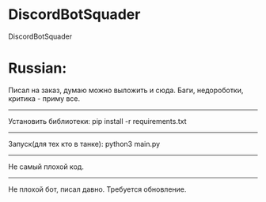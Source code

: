 # DiscordBotSquader
DiscordBotSquader

# Russian:
Писал на заказ, думаю можно выложить и сюда. Баги, недороботки, критика - приму все.
***
Установить библиотеки: pip install -r requirements.txt
***
Запуск(для тех кто в танке): python3 main.py
***
Не самый плохой код.
***
Не плохой бот, писал давно. Требуется обновление. 
